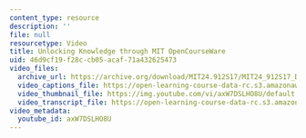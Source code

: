 ```yaml
---
content_type: resource
description: ''
file: null
resourcetype: Video
title: Unlocking Knowledge through MIT OpenCourseWare
uid: 46d9cf19-f28c-cb05-acaf-71a432625473
video_files:
  archive_url: https://archive.org/download/MIT24.912S17/MIT24_912S17_DeGraff_Unlocking_Knowledge_300k.mp4
  video_captions_file: https://open-learning-course-data-rc.s3.amazonaws.com/24-912-black-matters-introduction-to-black-studies-spring-2017/34dd13584ec1562ba14fb787053cf9a9_axW7DSLHO8U.vtt
  video_thumbnail_file: https://img.youtube.com/vi/axW7DSLHO8U/default.jpg
  video_transcript_file: https://open-learning-course-data-rc.s3.amazonaws.com/24-912-black-matters-introduction-to-black-studies-spring-2017/e8262eca770e92447a814ce2b9a0e13b_axW7DSLHO8U.pdf
video_metadata:
  youtube_id: axW7DSLHO8U
---
```

